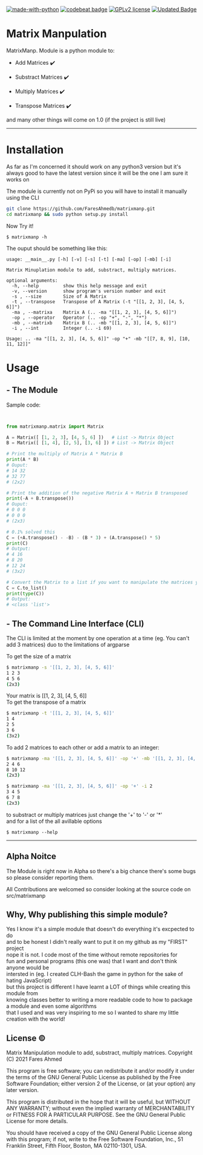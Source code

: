 [![made-with-python](https://img.shields.io/badge/Made%20with-Python-1f425f.svg)](https://www.python.org/)
[![codebeat badge](https://codebeat.co/badges/b3f3c7fb-ff8a-48a6-9bce-76d7c70a3648)](https://codebeat.co/projects/github-com-faresahmedb-matrixmanp-main)
[![GPLv2 license](https://img.shields.io/badge/License-GPLv3-blue.svg)](http://perso.crans.org/besson/LICENSE.html)
[![Updated Badge](https://badges.pufler.dev/updated/FaresAhmedb/matrixmanp)](https://badges.pufler.dev)

# Matrix Manpulation
MatrixManp. Module is a python module to:


- Add Matrices :heavy_check_mark:


- Substract Matrices :heavy_check_mark:


- Multiply Matrices :heavy_check_mark:


- Transpose Matrices :heavy_check_mark:


and many other things will come on 1.0 (if the project is still live)

---

# Installation
As far as I'm concerned it should work on any python3 version but it's always good to have the latest version since it will be the one I am sure it works on

The module is currently not on PyPi so you will have to install it manually using the CLI
```bash
git clone https://github.com/FaresAhmedb/matrixmanp.git
cd matrixmanp && sudo python setup.py install
```

Now Try it! 
```
$ matrixmanp -h
```

The ouput should be something like this:
```
usage: __main__.py [-h] [-v] [-s] [-t] [-ma] [-op] [-mb] [-i]

Matrix Minuplation module to add, substract, multiply matrices.

optional arguments:
  -h, --help         show this help message and exit
  -v, --version      show program's version number and exit
  -s , --size        Size of A Matrix
  -t , --transpose   Transpose of A Matrix (-t "[[1, 2, 3], [4, 5, 6]]")
  -ma , --matrixa    Matrix A (.. -ma "[[1, 2, 3], [4, 5, 6]]")
  -op , --operator   Operator (.. -op "+", "-", "*")
  -mb , --matrixb    Matrix B (.. -mb "[[1, 2, 3], [4, 5, 6]]")
  -i , --int         Integer (.. -i 69)

Usage: .. -ma "[[1, 2, 3], [4, 5, 6]]" -op "+" -mb "[[7, 8, 9], [10, 11, 12]]"
```

# Usage
## - The Module
Sample code:
```python


from matrixmanp.matrix import Matrix

A = Matrix([ [1, 2, 3], [4, 5, 6] ])   # List -> Matrix Object
B = Matrix([ [1, 4], [2, 5], [3, 6] ]) # List -> Matrix Object

# Print the multiply of Matrix A * Matrix B
print(A * B)
# Ouput:
# 14 32
# 32 77
# (2x2)

# Print the addition of the negative Matrix A + Matrix B transposed
print(-A + B.transpose()) 
# Ouput:
# 0 0 0
# 0 0 0
# (2x3)

# 0.1% solved this
C = (+A.transpose() - -B) - (B * 3) + (A.transpose() * 5)
print(C)
# Output:
# 4 16
# 8 20
# 12 24
# (3x2)

# Convert the Matrix to a list if you want to manipulate the matrices yourself
C = C.to_list()
print(type(C))
# Output:
# <class 'list'>
```

## - The Command Line Interface (CLI)
The CLI is limited at the moment by one  operation at a time (eg. You can't add 3 matrices) duo to the limitations of argparse 

To get the size of a matrix
```bash
$ matrixmanp -s '[[1, 2, 3], [4, 5, 6]]'
1 2 3
4 5 6
(2x3)
```
Your matrix is [[1, 2, 3], [4, 5, 6]] \
To get the transpose of a matrix
```bash
$ matrixmanp -t '[[1, 2, 3], [4, 5, 6]]'
1 4
2 5
3 6
(3x2)
```
To add 2 matrices to each other or add a matrix to an integer:
```bash
$ matrixmanp -ma '[[1, 2, 3], [4, 5, 6]]' -op '+' -mb '[[1, 2, 3], [4, 5, 6]]'
2 4 6
8 10 12
(2x3)

$ matrixmanp -ma '[[1, 2, 3], [4, 5, 6]]' -op '+' -i 2
3 4 5
6 7 8
(2x3)
```
to substract or multiply matrices just change the '+' to '-' or '*' \
and for a list of the all avillable options
```
$ matrixmanp --help
```
---

## Alpha Noitce
The Module is right now in Alpha so there's a big chance there's
some bugs so please consider reporting them.

All Contributions are welcomed so consider looking at the source
code on src/matrixmanp

## Why, Why publishing this simple module?
Yes I know it's a simple module that doesn't do everything it's excpected to do \
and to be honest I didn't really want to put it on my github as my "FIRST" project \
nope it is not. I code most of the time without remote repositories for \
fun and personal programs (this one was) that I want and don't think anyone would be \
intersted in (eg. I created CLH-Bash the game in python for the sake of hating JavaScript) \
but this project is different I have learnt a LOT of things while creating this module from \
knowing classes better to writing a more readable code to how to package a module and even some algorithms \
that I used and was very inspiring to me so I wanted to share my little creation with the world!

## License &copy;
Matrix Manipulation module to add, substract, multiply matrices.
Copyright (C) 2021 Fares Ahmed

This program is free software; you can redistribute it and/or
modify it under the terms of the GNU General Public License
as published by the Free Software Foundation; either version 2
of the License, or (at your option) any later version.

This program is distributed in the hope that it will be useful,
but WITHOUT ANY WARRANTY; without even the implied warranty of
MERCHANTABILITY or FITNESS FOR A PARTICULAR PURPOSE.  See the
GNU General Public License for more details.

You should have received a copy of the GNU General Public License
along with this program; if not, write to the Free Software
Foundation, Inc., 51 Franklin Street, Fifth Floor, Boston, MA  02110-1301, USA.
